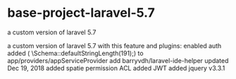 # base-project-laravel-5.7
a custom version of laravel 5.7

a custom version of laravel 5.7 with this feature and plugins:
enabled auth
added (  \Schema::defaultStringLength(191);) to app/providers/appServiceProvider
add barryvdh/laravel-ide-helper updated Dec 19, 2018
added spatie permission ACL
added JWT
added jquery v3.3.1
